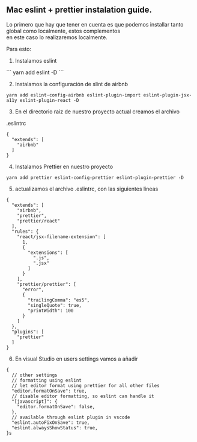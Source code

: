 ## Mac eslint + prettier instalation guide.

Lo primero que hay que tener en cuenta es que podemos installar tanto global como localmente, estos complementos  
en este caso lo realizaremos localmente.

Para esto: 

1. Instalamos eslint

´´´
yarn add eslint -D
´´´

2. Instalamos la configuración de slint de airbnb 
```
yarn add eslint-config-airbnb eslint-plugin-import eslint-plugin-jsx-a11y eslint-plugin-react -D
```

3. En el directorio raiz de nuestro proyecto actual creamos el archivo

.eslintrc

```
{
  "extends": [
    "airbnb"
  ]
}
``` 

4. Instalamos Prettier en nuestro proyecto

```
yarn add prettier eslint-config-prettier eslint-plugin-prettier -D
```

5. actualizamos el archivo .eslintrc, con las siguientes lineas

```
{
  "extends": [
    "airbnb",
    "prettier",
    "prettier/react"
  ],
  "rules": {
    "react/jsx-filename-extension": [
      1,
      {
        "extensions": [
          ".js",
          ".jsx"
        ]
      }
    ],
    "prettier/prettier": [
      "error",
      {
        "trailingComma": "es5",
        "singleQuote": true,
        "printWidth": 100
      }
    ]
  },
  "plugins": [
    "prettier"
  ]
}
```
6. En visual Studio en users settings vamos a añadir

```
{
  // other settings
  // formatting using eslint
  // let editor format using prettier for all other files
  "editor.formatOnSave": true,
  // disable editor formatting, so eslint can handle it
  "[javascript]": {
    "editor.formatOnSave": false,
  },
  // available through eslint plugin in vscode
  "eslint.autoFixOnSave": true,
  "eslint.alwaysShowStatus": true,
}s
```